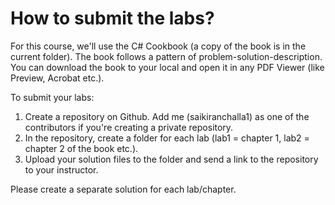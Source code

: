 # How to submit the labs?

For this course, we'll use the C# Cookbook (a copy of the book is in the current folder). The book follows a pattern of problem-solution-description. You can download the book to your local and open it in any PDF Viewer (like Preview, Acrobat etc.).


To submit your labs:
1. Create a repository on Github. Add me (saikiranchalla1) as one of the contributors if you're creating a private repository.
2. In the repository, create a folder for each lab (lab1 = chapter 1, lab2 = chapter 2 of the book etc.).
3. Upload your solution files to the folder and send a link to the repository to your instructor.

Please create a separate solution for each lab/chapter.
